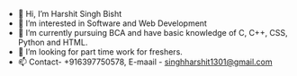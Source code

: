 - 👋 Hi, I’m Harshit Singh Bisht
- 👀 I’m interested in Software and Web Development
- 🌱 I’m currently pursuing BCA and have basic knowledge of C, C++, CSS, Python and HTML.
- 💞️ I’m looking for part time work for freshers. 
- 📫 Contact- +916397750578, E-maail - singhharshit1301@gmail.com

<!---
Harshit1301/Harshit1301 is a ✨ special ✨ repository because its `README.md` (this file) appears on your GitHub profile.
You can click the Preview link to take a look at your changes.
--->

